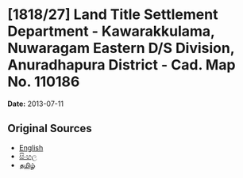 # [1818/27] Land Title Settlement Department - Kawarakkulama, Nuwaragam Eastern D/S Division, Anuradhapura District - Cad. Map No. 110186

**Date:** 2013-07-11

## Original Sources

- [English](https://documents.gov.lk/view/extra-gazettes/2013/7/1818-27_E.pdf)
- [සිංහල](https://documents.gov.lk/view/extra-gazettes/2013/7/1818-27_S.pdf)
- [தமிழ்](https://documents.gov.lk/view/extra-gazettes/2013/7/1818-27_T.pdf)
